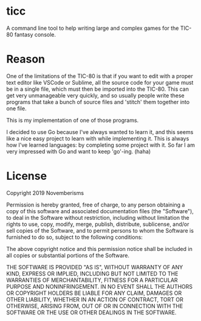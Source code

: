 # ticc

A command line tool to help writing large and complex games for the TIC-80 fantasy console.

# Reason

One of the limitations of the TIC-80 is that if you want to edit with a proper text editor like VSCode or Sublime, all the source code for your game must be in a single file, which must then be imported into the TIC-80. This can get very unmanageable very quickly, and so usually people write these programs that take a bunch of source files and 'stitch' them together into one file. 

This is my implementation of one of those programs.

I decided to use Go because I've always wanted to learn it, and this seems like a nice easy project to learn with while implementing it. This is always how I've learned languages: by completing some project with it. So far I am very impressed with Go and want to keep 'go'-ing. (haha)

# License

Copyright 2019 Novemberisms

Permission is hereby granted, free of charge, to any person obtaining a copy of this software and associated documentation files (the "Software"), to deal in the Software without restriction, including without limitation the rights to use, copy, modify, merge, publish, distribute, sublicense, and/or sell copies of the Software, and to permit persons to whom the Software is furnished to do so, subject to the following conditions:

The above copyright notice and this permission notice shall be included in all copies or substantial portions of the Software.

THE SOFTWARE IS PROVIDED "AS IS", WITHOUT WARRANTY OF ANY KIND, EXPRESS OR IMPLIED, INCLUDING BUT NOT LIMITED TO THE WARRANTIES OF MERCHANTABILITY, FITNESS FOR A PARTICULAR PURPOSE AND NONINFRINGEMENT. IN NO EVENT SHALL THE AUTHORS OR COPYRIGHT HOLDERS BE LIABLE FOR ANY CLAIM, DAMAGES OR OTHER LIABILITY, WHETHER IN AN ACTION OF CONTRACT, TORT OR OTHERWISE, ARISING FROM, OUT OF OR IN CONNECTION WITH THE SOFTWARE OR THE USE OR OTHER DEALINGS IN THE SOFTWARE.